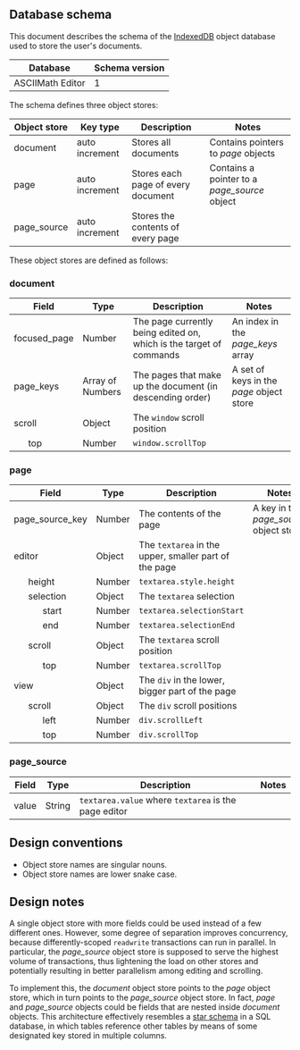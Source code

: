 ## Database schema

This document describes the schema of the [IndexedDB][1] object database used to store
the user's documents.

Database | Schema version
---|---
ASCIIMath Editor | 1

The schema defines three object stores:

Object store | Key type | Description | Notes
---|---|---|---
document | auto increment | Stores all documents | Contains pointers to _page_ objects 
page | auto increment | Stores each page of every document | Contains a pointer to a _page_source_ object
page_source | auto increment | Stores the contents of every page

These object stores are defined as follows:

### document

Field | Type | Description | Notes
---|---|---|---
focused_page | Number | The page currently being edited on, which is the target of commands | An index in the _page_keys_ array
page_keys | Array of Numbers | The pages that make up the document (in descending order) | A set of keys in the _page_ object store
scroll | Object | The `window` scroll position
&nbsp;&nbsp;&nbsp;&nbsp;&nbsp; top | Number | `window.scrollTop`

### page

Field | Type | Description | Notes
---|---|---|---
page_source_key | Number | The contents of the page | A key in the _page_source_ object store
editor | Object | The `textarea` in the upper, smaller part of the page
&nbsp;&nbsp;&nbsp;&nbsp;&nbsp; height | Number | `textarea.style.height`
&nbsp;&nbsp;&nbsp;&nbsp;&nbsp; selection | Object | The `textarea` selection
&nbsp;&nbsp;&nbsp;&nbsp;&nbsp;&nbsp;&nbsp;&nbsp;&nbsp;&nbsp;&nbsp; start | Number | `textarea.selectionStart`
&nbsp;&nbsp;&nbsp;&nbsp;&nbsp;&nbsp;&nbsp;&nbsp;&nbsp;&nbsp;&nbsp; end | Number | `textarea.selectionEnd`
&nbsp;&nbsp;&nbsp;&nbsp;&nbsp; scroll | Object | The `textarea` scroll position
&nbsp;&nbsp;&nbsp;&nbsp;&nbsp;&nbsp;&nbsp;&nbsp;&nbsp;&nbsp;&nbsp; top | Number | `textarea.scrollTop`
view | Object | The `div` in the lower, bigger part of the page
&nbsp;&nbsp;&nbsp;&nbsp;&nbsp; scroll | Object | The `div` scroll positions
&nbsp;&nbsp;&nbsp;&nbsp;&nbsp;&nbsp;&nbsp;&nbsp;&nbsp;&nbsp;&nbsp; left | Number | `div.scrollLeft`
&nbsp;&nbsp;&nbsp;&nbsp;&nbsp;&nbsp;&nbsp;&nbsp;&nbsp;&nbsp;&nbsp; top | Number | `div.scrollTop`

### page_source

Field | Type | Description | Notes
---|---|---|---
value | String | `textarea.value` where `textarea` is the page editor

## Design conventions

* Object store names are singular nouns.
* Object store names are lower snake case.

## Design notes

A single object store with more fields could be used instead of a few different ones.
However, some degree of separation improves concurrency, because differently-scoped
`readwrite` transactions can run in parallel.
In particular, the _page_source_ object store is supposed to serve the highest volume 
of transactions, thus lightening the load on other stores and potentially resulting in
better parallelism among editing and scrolling.

To implement this, the _document_ object store points to the _page_ object
store, which in turn points to the _page_source_ object store. In fact, _page_ and
_page_source_ objects could be fields that are nested inside _document_ objects.
This architecture effectively resembles a [star schema][2] in a SQL database,
in which tables reference other tables by means of some designated key stored
in multiple columns.


  [1]: https://developer.mozilla.org/en-US/docs/Web/API/IndexedDB_API
  [2]: https://en.wikipedia.org/wiki/Star_schema